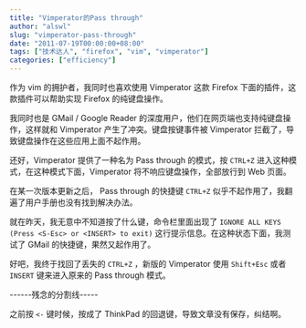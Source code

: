 ```yaml
---
title: "Vimperator的Pass through"
author: "alswl"
slug: "vimperator-pass-through"
date: "2011-07-19T00:00:00+08:00"
tags: ["技术达人", "firefox", "vim", "vimperator"]
categories: ["efficiency"]
---
```


作为 vim 的拥护者，我同时也喜欢使用 Vimperator 这款 Firefox 下面的插件，这款插件可以帮助实现 Firefox 的纯键盘操作。

我同时也是 GMail / Google Reader 的深度用户，他们在网页端也支持纯键盘操作，这样就和 Vimperator 产生了冲突。键盘按键事件被
Vimperator 拦截了，导致键盘操作在这些应用上面不起作用。

还好，Vimperator 提供了一种名为 Pass through 的模式，按 `CTRL+Z` 进入这种模式，在这种模式下面，Vimperator
将不响应键盘操作，全部放行到 Web 页面。

在某一次版本更新之后， Pass through 的快捷键 `CTRL+Z` 似乎不起作用了，我翻遍了用户手册也没有找到解决办法。

就在昨天，我无意中不知道按了什么键，命令栏里面出现了 `IGNORE ALL KEYS (Press <S-Esc> or <INSERT> to
exit)` 这行提示信息。在这种状态下面，我测试了 GMail 的快捷键，果然又起作用了。

好吧，我终于找回了丢失的 `CTRL+Z` ，新版的 Vimperator 使用 `Shift+Esc` 或者 `INSERT` 键来进入原来的 Pass
through 模式。

------残念的分割线-----

之前按 `<-` 键时候，按成了 ThinkPad 的回退键，导致文章没有保存，纠结啊。

